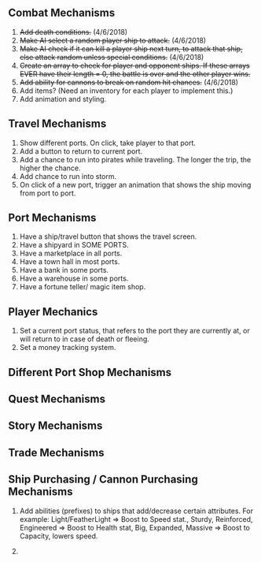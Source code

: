 ## Combat Mechanisms

1. ~~Add death conditions.~~ (4/6/2018)
2. ~~Make AI select a random player ship to attack.~~ (4/6/2018)
3. ~~Make AI check if it can kill a player ship next turn, to attack that ship, else attack random unless special conditions.~~ (4/6/2018)
4. ~~Create an array to check for  player and opponent ships. If these arrays EVER have their length = 0, the battle is over and the other player wins.~~
5. ~~Add ability for cannons to break on random hit chances.~~ (4/6/2018)
6. Add items? (Need an inventory for each player to implement this.)
7. Add animation and styling.

## Travel Mechanisms

1. Show different ports. On click, take player to that port.
2. Add a button to return to current port.
2. Add a chance to run into pirates while traveling. The longer the trip, the higher the chance.
3. Add chance to run into storm.
4. On click of a new port, trigger an animation that shows the ship moving from port to port.

## Port Mechanisms

1. Have a ship/travel button that shows the travel screen.
2. Have a shipyard in SOME PORTS.
3. Have a marketplace in all ports.
4. Have a town hall in most ports.
5. Have a bank in some ports.
6. Have a warehouse in some ports.
7. Have a fortune teller/ magic item shop.

## Player Mechanics

1. Set a current port status, that refers to the port they are currently at, or will return to in case of death or fleeing.
2. Set a money tracking system.

## Different Port Shop Mechanisms

## Quest Mechanisms

## Story Mechanisms

## Trade Mechanisms

## Ship Purchasing / Cannon Purchasing Mechanisms

1. Add abilities (prefixes) to ships that add/decrease certain attributes. For example: Light/FeatherLight => Boost to Speed stat., Sturdy, Reinforced, Engineered => Boost to Health stat, Big, Expanded, Massive => Boost to Capacity, lowers speed.

2.

